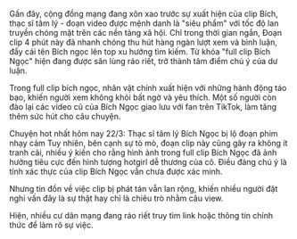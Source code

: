 Gần đây, cộng đồng mạng đang xôn xao trước sự xuất hiện của clip Bích, thạc sĩ tâm lý - đoạn video được mệnh danh là "siêu phẩm" với tốc độ lan truyền chóng mặt trên các nền tảng xã hội.
Chỉ trong thời gian ngắn, Đoạn clip 4 phút này đã nhanh chóng thu hút hàng ngàn lượt xem và bình luận, đẩy cái tên Bích ngọc lên top xu hướng tìm kiếm. Từ khóa "full clip Bích Ngọc" hiện đang được săn lùng ráo riết, trở thành tâm điểm chú ý của dư luận.

Trong full clip bích ngọc, nhân vật chính xuất hiện với những hành động táo bạo, khiến người xem không khỏi bất ngờ và yêu thích. Một số người còn đào lại các video cũ của Bích Ngọc giao lưu với fan trên TikTok, làm tăng thêm sức hút cho câu chuyện.

Chuyện hot nhất hôm nay 22/3: Thạc sĩ tâm lý Bích Ngọc bị lộ đoạn phim nhạy cảm
Tuy nhiên, bên cạnh sự tò mò, đoạn clip này cũng gây ra không ít tranh cãi, nhiều ý kiến cho rằng hình ảnh trong full clip Bích Ngọc đã ảnh hưởng tiêu cực đến hình tượng hotgirl dễ thương của cô. Điều đáng chú ý là tính xác thực của clip Bích Ngọc vẫn chưa được xác minh.


Nhưng tin đồn về việc clip bị phát tán vẫn lan rộng, khiến nhiều người đặt nghi vấn đây là sự thật hay chỉ là chiêu trò nhằm câu view. 

Hiện, nhiều cư dân mạng đang ráo riết truy tìm link hoặc thông tin chính thức để làm rõ sự việc.
